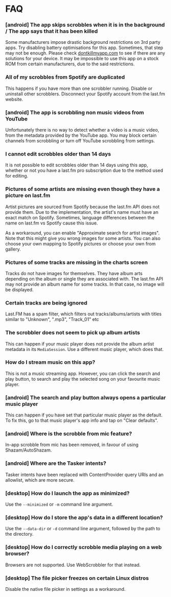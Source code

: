 # FAQ

### [android] The app skips scrobbles when it is in the background / The app says that it has been killed

Some manufacturers impose drastic background restrictions on 3rd party apps. Try disabling battery
optimisations for this app. Sometimes, that step may not be enough. Please
check [dontkillmyapp.com](https://dontkillmyapp.com) to see if there are any solutions for your
device. It may be impossible to use this app on a stock ROM from certain manufacturers, due to the
said restrictions.

### All of my scrobbles from Spotify are duplicated

This happens if you have more than one scrobbler running. Disable or uninstall other scrobblers.
Disconnect your Spotify account from the last.fm website.

### [android] The app is scrobbling non music videos from YouTube

Unfortunately there is no way to detect whether a video is a music video, from the metadata provided
by the YouTube app. You may block certain channels from scrobbling or turn off YouTube scrobbling
from settings.

### I cannot edit scrobbles older than 14 days

It is not possible to edit scrobbles older than 14 days using this app, whether or not you have a
last.fm pro subscription due to the method used for editing.

### Pictures of some artists are missing even though they have a picture on last.fm

Artist pictures are sourced from Spotify because the last.fm API does not provide them. Due to the
implementation, the artist's name must have an exact match on Spotify. Sometimes, language
differences between the name on last.fm vs Spotify cause this issue.

As a workaround, you can enable "Approximate search for artist images". Note that this might give
you wrong images for some artists. You can also choose your own mapping to Spotify pictures or
choose your own from gallery.

### Pictures of some tracks are missing in the charts screen

Tracks do not have images for themselves. They have album arts depending on the album or single they
are associated with. The last.fm API may not provide an album name for some tracks. In that case, no
image will be displayed.

### Certain tracks are being ignored

Last.FM has a spam filter, which filters out tracks/albums/artists with titles similar to
"Unknown", ".mp3", "Track_01" etc

### The scrobbler does not seem to pick up album artists

This can happen if your music player does not provide the album artist metadata in its
`MediaSession`. Use a different music player, which does that.

### How do I stream music on this app?

This is not a music streaming app. However, you can click the search and play button, to search and
play the selected song on your favourite music player.

### [android] The search and play button always opens a particular music player

This can happen if you have set that particular music player as the default. To fix this, go to that
music player's app info and tap on "Clear defaults".

### [android] Where is the scrobble from mic feature?

In-app scrobble from mic has been removed, in favour of using Shazam/AutoShazam.

### [android] Where are the Tasker intents?

Tasker intents have been replaced with ContentProvider query URIs and an allowlist, which are more
secure.

### [desktop] How do I launch the app as minimized?

Use the `--minimized` or `-m` command line argument.

### [desktop] How do I store the app's data in a different location?

Use the `--data-dir` or `-d` command line argument, followed by the path to the directory.

### [desktop] How do I correctly scrobble media playing on a web browser?

Browsers are not supported. Use WebScrobbler for that instead.

### [desktop] The file picker freezes on certain Linux distros

Disable the native file picker in settings as a workaround.